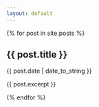 ```yaml
---
layout: default
---
```

{% for post in site.posts %}

<div class="excerpt" onclick="location.href='{{post.url}}';">

<h2>{{ post.title }}</h2>

{{ post.date | date_to_string }}

<p>{{ post.excerpt }}</p>
</div>

{% endfor %}
